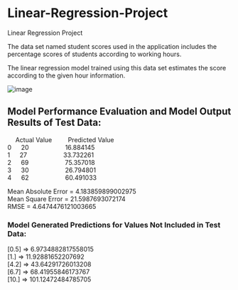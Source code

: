 # Linear-Regression-Project
Linear Regression Project

The data set named student scores used in the application includes the percentage scores of students according to working hours.

The linear regression model trained using this data set estimates the score according to the given hour information.

![image](https://user-images.githubusercontent.com/62267463/114474354-b6743680-9bfe-11eb-8c3f-58f9042a0173.png)

## Model Performance Evaluation and Model Output Results of Test Data:

 &emsp; Actual Value &emsp;&emsp; Predicted Value  <br>
0   &emsp;   20     &emsp;&emsp;&emsp;&emsp;    &emsp;       16.884145  <br>
1   &emsp;   27     &emsp;&emsp;&emsp;&emsp;    &emsp;       33.732261  <br>
2   &emsp;   69     &emsp;&emsp;&emsp;&emsp;    &emsp;       75.357018  <br>
3   &emsp;   30     &emsp;&emsp;&emsp;&emsp;    &emsp;       26.794801  <br>
4   &emsp;   62     &emsp;&emsp;&emsp;&emsp;    &emsp;       60.491033  <br>

Mean Absolute Error = 4.183859899002975 <br>
Mean Square Error = 21.5987693072174 <br>
RMSE = 4.6474476121003665 <br>

### Model Generated Predictions for Values Not Included in Test Data: 
[0.5] => 6.9734882817558015 <br>
[1.] => 11.92881652207692 <br>
[4.2] => 43.64291726013208 <br>
[6.7] => 68.41955846173767 <br>
[10.] => 101.12472484785705 <br>
